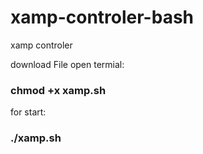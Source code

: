 # xamp-controler-bash
xamp controler
<p>download File open termial:</p>
<h3 style="color="green"> chmod +x xamp.sh</h3>
<p>for start:</p>
<h3>./xamp.sh</h3>
